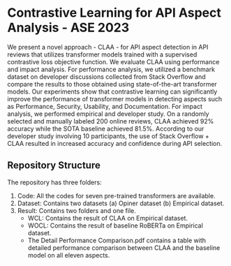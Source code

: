 # Contrastive Learning for API Aspect Analysis - ASE 2023
We present a novel approach - CLAA - for API aspect detection in API reviews that utilizes transformer models trained with a supervised contrastive loss objective function. We evaluate CLAA using performance and impact analysis. For performance analysis, we utilized a benchmark dataset on developer discussions collected from Stack Overflow and compare the results to those obtained using state-of-the-art transformer models. Our experiments show that contrastive learning can significantly improve the performance of transformer models in detecting aspects such as Performance, Security, Usability, and Documentation. For impact analysis, we performed empirical and developer study. On a randomly selected and manually labeled 200 online reviews, CLAA achieved 92% accuracy while the SOTA baseline achieved 81.5%. According to our developer study involving 10 participants, the use of Stack Overflow + CLAA resulted in increased accuracy and confidence during API selection.

## Repository Structure
The repository has three folders:
1. Code: All the codes for seven pre-trained transformers are available.
2. Dataset: Contains two datasets (a) Opiner dataset (b) Empirical dataset.
3. Result: Contains two folders and one file.
   - WCL: Contains the result of CLAA on Empirical dataset.
   - WOCL: Contains the result of baseline RoBERTa on Empirical dataset.
   - The Detail Performance Comparison.pdf contains a table with detailed performance comparison between CLAA and the baseline model on all eleven aspects.
